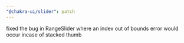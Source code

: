 ```yaml
---
"@chakra-ui/slider": patch
---
```


fixed the bug in RangeSlider where an index out of bounds error would occur
incase of stacked thumb
